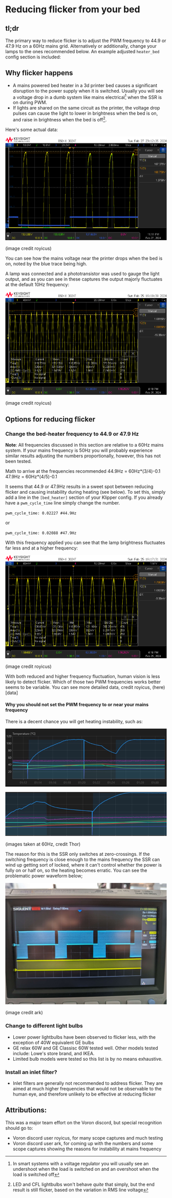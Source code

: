 # Reducing flicker from your bed

## tl;dr

The primary way to reduce flicker is to adjust the PWM frequency to 44.9 or 47.9 Hz on a 60Hz mains grid. Alternatively or additionally, change your lamps to the ones recommended below. An example adjusted `heater_bed` config section is included:



## Why flicker happens

* A mains powered bed heater in a 3d printer bed causes a significant disruption to the power supply when it is switched. Usually you will see a voltage drop in a dumb system like mains electrical[^1] when the SSR is on during PWM.
* If lights are shared on the same circuit as the printer, the voltage drop pulses can cause the light to lower in brightness when the bed is on, and raise in brightness when the bed is off[^2].

Here's some actual data:

![AC mains voltage dip](images/AC_dip_SSR_input.png)

(image credit royicus)

You can see how the mains voltage near the printer drops when the bed is on, noted by the blue trace being high.

A lamp was connected and a phototransistor was used to gauge the light output, and as you can see in these captures the output majorly fluctuates at the default 10Hz frequency:

![bad flicker phototransistor sine wave](images/phototransistor_output_worst_lamp_10Hz_pwm.png)

(image credit royicus)

## Options for reducing flicker
### Change the bed-heater frequency to 44.9 or 47.9 Hz
**Note**: All frequencies discussed in this section are relative to a 60Hz mains system. If your mains frequency is 50Hz you will probably experience similar results adjusting the numbers proportionally, however, this has not been tested.

Math to arrive at the frequencies recommended
44.9Hz = 60Hz*(3/4)-0.1
47.9Hz = 60Hz*(4/5)-0.1

It seems that 44.9 or 47.9Hz results in a sweet spot between reducing flicker and causing instability during heating (see below). To set this, simply add a line in the `[bed_heater]` section of your Klipper config. If you already have a `pwm_cycle_time` line simply change the number.

<code>pwm_cycle_time: 0.02227 #44.9Hz</code>

or

<code>pwm_cycle_time: 0.02088 #47.9Hz</code>

With this frequency applied you can see that the lamp brightness fluctuates far less and at a higher frequency:

![smoother sine wave](images/phototransistor_output_worst_lamp_49_9Hz_pwm.png)

(image credit royicus)

With both reduced and higher frequency fluctuation, human vision is less likely to detect flicker. Which of those two PWM frequencies works better seems to be variable. You can see more detailed data, credit royicus, (here)[data]

#### Why you should not set the PWM frequency to or near your mains frequency
There is a decent chance you will get heating instability, such as:

![unstable bed heating graph](images/thor_instability1.png)

![also an unstable bed heating graph](images/thor_instability2.png)

(images taken at 60Hz, credit Thor)

The reason for this is the SSR only switches at zero-crossings. If the switching frequency is close enough to the mains frequency the SSR can wind up getting sort of locked, where it can't control whether the power is fully on or half on, so the heating becomes erratic. You can see the problematic power waveform below;

![unstable ssr switching](images/ark_60hz_mains.jpg)

(image credit ark)

### Change to different light bulbs
* Lower power lightbulbs have been observed to flicker less, with the exception of 40W equivalent GE bulbs
* GE relax 60W and GE Classisc 60W tested well.  Other models tested include: Lowe's store brand, and IKEA.
* Limited bulb models were tested so this list is by no means exhaustive.

### Install an inlet filter?
* Inlet filters are generally not recommended to address flicker. They are aimed at much higher frequencies that would not be observable to the human eye, and therefore unlikely to be effective at reducing flicker

## Attributions:
This was a major team effort on the Voron discord, but special recognition should go to:
* Voron discord user royicus, for many scope captures and much testing
* Voron discord user ark, for coming up with the numbers and some scope captures showing the reasons for instability at mains frequency

[^1]: In smart systems with a voltage regulator you will usually see an undershoot when the load is switched on and an overshoot when the load is switched off

[^2]: LED and CFL lightbulbs won't behave *quite* that simply, but the end result is still flicker, based on the variation in RMS line voltage
